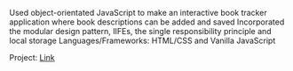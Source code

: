 Used object-orientated JavaScript to make an interactive book tracker application where book descriptions can be added and saved
Incorporated the modular design pattern, IIFEs, the single responsibility principle and local storage 
Languages/Frameworks: HTML/CSS and Vanilla JavaScript 

Project: [Link](https://olivrrrrr.github.io/Book-tracker/)
